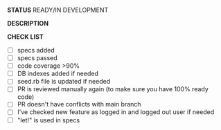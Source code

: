 **STATUS**
READY/IN DEVELOPMENT

**DESCRIPTION**


**CHECK LIST**
- [ ] specs added
- [ ] specs passed
- [ ] code coverage >90%
- [ ] DB indexes added if needed
- [ ] seed.rb file is updated if needed
- [ ] PR is reviewed manually again (to make sure you have 100% ready code)
- [ ] PR doesn't have conflicts with main branch
- [ ] I've checked new feature as logged in and logged out user if needed
- [ ] "let!" is used in specs